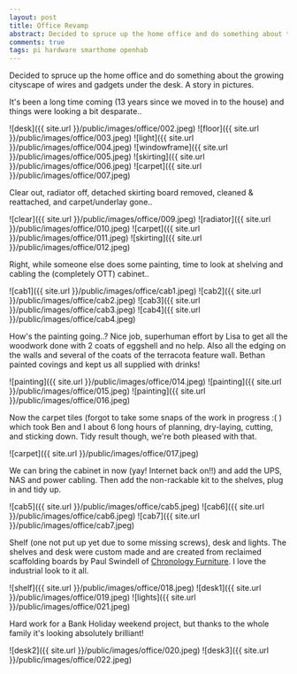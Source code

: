 ```yaml
---
layout: post
title: Office Revamp
abstract: Decided to spruce up the home office and do something about the growing cityscape of wires and gadgets under the desk. A story in pictures.
comments: true
tags: pi hardware smarthome openhab
---
```


Decided to spruce up the home office and do something about the growing cityscape of wires and gadgets under the desk. A story in pictures.

It's been a long time coming (13 years since we moved in to the house) and things were looking a bit desparate..

![desk]({{ site.url }}/public/images/office/002.jpeg)
![floor]({{ site.url }}/public/images/office/003.jpeg)
![light]({{ site.url }}/public/images/office/004.jpeg)
![windowframe]({{ site.url }}/public/images/office/005.jpeg)
![skirting]({{ site.url }}/public/images/office/006.jpeg)
![carpet]({{ site.url }}/public/images/office/007.jpeg)

Clear out, radiator off, detached skirting board removed, cleaned & reattached, and carpet/underlay gone..

![clear]({{ site.url }}/public/images/office/009.jpeg)
![radiator]({{ site.url }}/public/images/office/010.jpeg)
![carpet]({{ site.url }}/public/images/office/011.jpeg)
![skirting]({{ site.url }}/public/images/office/012.jpeg)

Right, while someone else does some painting, time to look at shelving and cabling the (completely OTT) cabinet..

![cab1]({{ site.url }}/public/images/office/cab1.jpeg)
![cab2]({{ site.url }}/public/images/office/cab2.jpeg)
![cab3]({{ site.url }}/public/images/office/cab3.jpeg)
![cab4]({{ site.url }}/public/images/office/cab4.jpeg)

How's the painting going..? Nice job, superhuman effort by Lisa to get all the woodwork done with 2 coats of eggshell and no help. Also all the edging on the walls and several of the coats of the terracota feature wall. Bethan painted covings and kept us all supplied with drinks!

![painting]({{ site.url }}/public/images/office/014.jpeg)
![painting]({{ site.url }}/public/images/office/015.jpeg)
![painting]({{ site.url }}/public/images/office/016.jpeg)

Now the carpet tiles (forgot to take some snaps of the work in progress :( ) which took Ben and I about 6 long hours of planning, dry-laying, cutting, and sticking down. Tidy result though, we're both pleased with that.

![carpet]({{ site.url }}/public/images/office/017.jpeg)

We can bring the cabinet in now (yay! Internet back on!!) and add the UPS, NAS and power cabling. Then add the non-rackable kit to the shelves, plug in and tidy up.

![cab5]({{ site.url }}/public/images/office/cab5.jpeg)
![cab6]({{ site.url }}/public/images/office/cab6.jpeg)
![cab7]({{ site.url }}/public/images/office/cab7.jpeg)

Shelf (one not put up yet due to some missing screws), desk and lights. The shelves and desk were custom made and are created from reclaimed scaffolding boards by Paul Swindell of [Chronology Furniture](https://www.etsy.com/uk/shop/ChronologyStore). I love the industrial look to it all.

![shelf]({{ site.url }}/public/images/office/018.jpeg)
![desk1]({{ site.url }}/public/images/office/019.jpeg)
![lights]({{ site.url }}/public/images/office/021.jpeg)

Hard work for a Bank Holiday weekend project, but thanks to the whole family it's looking absolutely brilliant!

![desk2]({{ site.url }}/public/images/office/020.jpeg)
![desk3]({{ site.url }}/public/images/office/022.jpeg)
